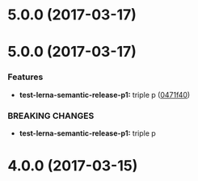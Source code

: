 <a name="5.0.0"></a>
# 5.0.0 (2017-03-17)



<a name="5.0.0"></a>
# 5.0.0 (2017-03-17)


### Features

* **test-lerna-semantic-release-p1:** triple p ([0471f40](https://github.com/elmariofredo/test-lerna-semantic-release/commit/0471f40))


### BREAKING CHANGES

* **test-lerna-semantic-release-p1:** triple p



<a name="4.0.0"></a>
# 4.0.0 (2017-03-15)



